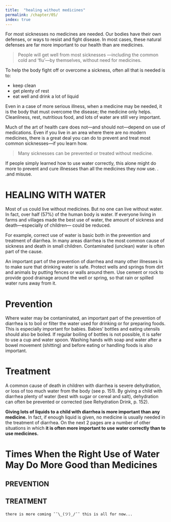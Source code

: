 ```yaml
---
title:  "healing without medicines"
permalink: /chapter/05/
index: true
---
```

For most sicknesses no medicines are needed. Our bodies have their own defenses, or ways to resist and fight disease. In most cases, these natural defenses are far more important to our health than are medicines.

>People will get well from most sicknesses —including the common cold and ‘flu’—by themselves, without need for medicines.

To help the body fight off or overcome a sickness, often all that is needed is to:

  - keep clean
  - get plenty of rest
  - eat well and drink a lot of liquid

Even in a case of more serious illness, when a medicine may be needed, it is the body that must overcome the disease; the medicine only helps. Cleanliness, rest, nutritious food, and lots of water are still very important.


Much of the art of health care does not—and should not—depend on use of medications. Even if you live in an area where there are no modern medicines, there is a great deal you can do to prevent and treat most common sicknesses—if you learn how.

>Many sicknesses can be prevented or treated without medicine.

If people simply learned how to use water correctly, this alone might do more to prevent and cure illnesses than all the medicines they now use. . .and misuse.


# HEALING WITH WATER

Most of us could live without medicines. But no one can live without water. In fact, over half (57%) of the human body is water. If everyone living in farms and villages made the best use of water, the amount of sickness and death—especially of children— could be reduced.

For example, correct use of water is basic both in the prevention and treatment of diarrhea. In many areas diarrhea is the most common cause of sickness and death in small children. Contaminated (unclean) water is often part of the cause.

An important part of the prevention of diarrhea and many other illnesses is to make sure that drinking water is safe. Protect wells and springs from dirt and animals by putting fences or walls around them. Use cement or rock to provide good drainage around the well or spring, so that rain or spilled water runs away from it.

# Prevention

Where water may be contaminated, an  important part of the prevention of diarrhea is to boil or filter the water used for drinking or for preparing foods. This is especially important for babies. Babies’ bottles and eating utensils should also be boiled. If regular boiling of bottles is not possible, it is safer to use a cup and water spoon. Washing hands with soap and water after a bowel movement (shitting) and before eating or handling foods is also important.

# Treatment

A common cause of death in children with diarrhea is severe dehydration, or loss of too much water from the body (see p. 151). By giving a child with diarrhea plenty of water (best with sugar or cereal and salt), dehydration can often be prevented or corrected (see Rehydration Drink, p. 152).


**Giving lots of liquids to a child with diarrhea is more important than any medicine.** In fact, if enough liquid is given, no medicine is usually needed in the treatment of diarrhea.
On the next 2 pages are a number of other situations in which **it is often more important to use water correctly than to use medicines.**


# Times When the Right Use of Water May Do More Good than Medicines

## PREVENTION

## TREATMENT


```
there is more coming ¯¯\_(ツ)_/¯¯ this is all for now...
```

